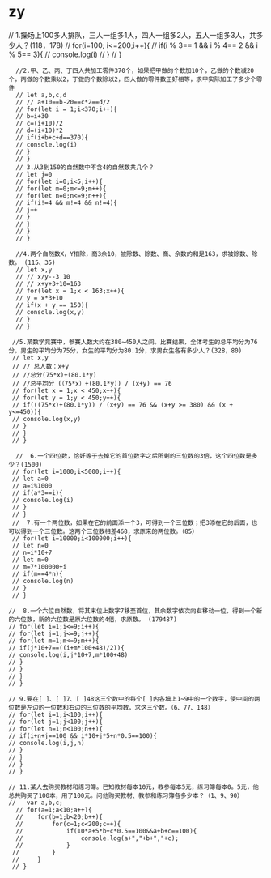 # zy
  // 1.操场上100多人排队，三人一组多1人，四人一组多2人，五人一组多3人，共多少人？(118，178)
      //  for(i=100; i<=200;i++){
      //    if(i % 3== 1 && i % 4== 2 && i % 5== 3){
      //       console.log(i)
      //    }
      //  }

      //2.甲、乙、丙、丁四人共加工零件370个，如果把甲做的个数加10个，乙做的个数减20个，丙做的个数乘以2，丁做的个数除以2，四人做的零件数正好相等，求甲实际加工了多少个零件
      // let a,b,c,d
      // // a+10==b-20==c*2==d/2
      // for(let i = 1;i<370;i++){
      // b=i+30
      // c=(i+10)/2
      // d=(i+10)*2
      // if(i+b+c+d==370){
      // console.log(i)
      // }
      // }
      // 3.从3到150的自然数中不含4的自然数共几个？
      // let j=0
      // for(let i=0;i<5;i++){
      // for(let m=0;m<=9;m++){
      // for(let n=0;n<=9;n++){
      // if(i!=4 && m!=4 && n!=4){
      // j++
      // }
      // }
      // }
      // }

      //4.两个自然数X，Y相除，商3余10，被除数、除数、商、余数的和是163，求被除数、除数。 (115、35)
      // let x,y
      // // x/y--3 10
      // // x+y+3+10=163
      // for(let x = 1;x < 163;x++){
      // y = x*3+10
      // if(x + y == 150){
      // console.log(x,y)
      // }
      // }

     //5.某数学竞赛中，参赛人数大约在380~450人之间。比赛结果，全体考生的总平均分为76分，男生的平均分为75分，女生的平均分为80.1分，求男女生各有多少人？(328，80)
     // let x,y
     // // 总人数：x+y
     // //总分(75*x)+(80.1*y)
     // //总平均分 (（75*x）+(80.1*y)) / (x+y) == 76
     // for(let x = 1;x < 450;x++){
     // for(let y = 1;y < 450;y++){
     // if(((75*x)+(80.1*y)) / (x+y) == 76 && (x+y >= 380) && (x + y<=450)){
     // console.log(x,y)
     // }
     // }
     // }  
       
      //  6.一个四位数，恰好等于去掉它的首位数字之后所剩的三位数的3倍，这个四位数是多少？(1500)
     // for(let i=1000;i<5000;i++){
     // let a=0
     // a=i%1000
     // if(a*3==i){
     // console.log(i)
     // }
     // }
     //  7.有一个两位数，如果在它的前面添一个3，可得到一个三位数；把3添在它的后面，也可以得到一个三位数。这两个三位数相差468，求原来的两位数。（85）
     // for(let i=10000;i<100000;i++){
     // let n=0
     // n=i*10+7
     // let m=0
     // m=7*100000+i
     // if(m==4*n){
     // console.log(n)
     // }
     // }

    //  8.一个六位自然数，将其末位上数字7移至首位，其余数字依次向右移动一位，得到一个新的六位数，新的六位数是原六位数的4倍，求原数。 (179487)
    // for(let i=1;i<=9;i++){
    // for(let j=1;j<=9;j++){
    // for(let m=1;m<=9;m++){
    // if(j*10+7==((i+m*100+48)/2)){
    // console.log(i,j*10+7,m*100+48)
    // }
    // }
    // }
    // }

    // 9.要在[ ]、[ ]7、[ ]48这三个数中的每个[ ]内各填上1~9中的一个数字，使中间的两位数是左边的一位数和右边的三位数的平均数，求这三个数。（6、77、148）
    // for(let i=1;i<100;i++){
    // for(let j=1;j<100;j++){
    // for(let n=1;n<100;n++){
    // if(i+n+j==100 && i*10+j*5+n*0.5==100){
    // console.log(i,j,n)
    // }
    // }
    // }
    // }

    // 11.某人去购买教材和练习簿。已知教材每本10元，教参每本5元，练习簿每本0。5元，他总共购买了100本，用了100元。问他购买教材、教参和练习簿各多少本？（1、9、90）
    //   var a,b,c;
	  // for(a=1;a<10;a++){
	  // 	for(b=1;b<20;b++){
	  // 		for(c=1;c<200;c++){
	  // 			if(10*a+5*b+c*0.5==100&&a+b+c==100){
	  // 				console.log(a+","+b+","+c);
	  // 			}
	 // 		}
	 // 	}
	 // }
